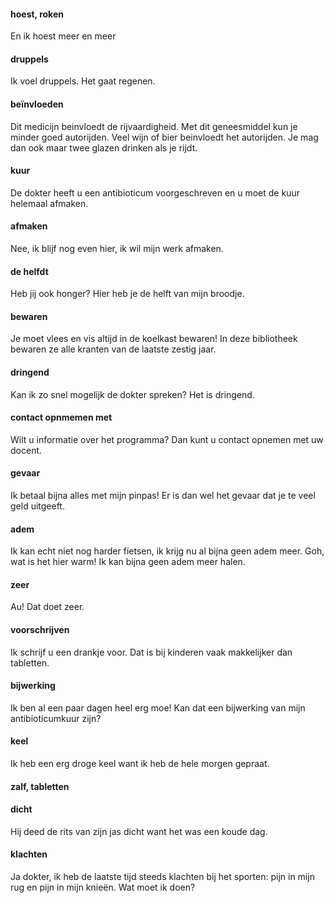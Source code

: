 #### hoest, roken
En ik hoest meer en meer
#### druppels
Ik voel druppels. Het gaat regenen.
#### beïnvloeden
Dit medicijn beinvloedt de rijvaardigheid. Met dit geneesmiddel kun je minder goed autorijden.
Veel wijn of bier beinvloedt het autorijden. Je mag dan ook maar twee glazen drinken als je rijdt.
#### kuur
De dokter heeft u een antibioticum voorgeschreven en u moet de kuur helemaal afmaken.
#### afmaken
Nee, ik blijf nog even hier, ik wil mijn werk afmaken.
#### de helfdt
Heb jij ook honger? Hier heb je de helft van mijn broodje.
#### bewaren
Je moet vlees en vis altijd in de koelkast bewaren!
In deze bibliotheek bewaren ze alle kranten van de laatste zestig jaar.
#### dringend
Kan ik zo snel mogelijk de dokter spreken? Het is dringend.
#### contact opnmemen met
Wilt u informatie over het programma? Dan kunt u contact opnemen met uw docent.
#### gevaar
Ik betaal bijna alles met mijn pinpas! Er is dan wel het gevaar dat je te veel geld uitgeeft.
#### adem
Ik kan echt niet nog harder fietsen, ik krijg nu al bijna geen adem meer.
Goh, wat is het hier warm! Ik kan bijna geen adem meer halen.
#### zeer
Au! Dat doet zeer.
#### voorschrijven
Ik schrijf u een drankje voor. Dat is bij kinderen vaak makkelijker dan tabletten.
#### bijwerking
Ik ben al een paar dagen heel erg moe! Kan dat een bijwerking van mijn antibioticumkuur zijn?
#### keel
Ik heb een erg droge keel want ik heb de hele morgen gepraat.
#### zalf, tabletten
#### dicht
Hij deed de rits van zijn jas dicht want het was een koude dag.
#### klachten
Ja dokter, ik heb de laatste tijd steeds klachten bij het sporten: pijn in mijn rug en pijn in mijn knieën. Wat moet ik doen?
